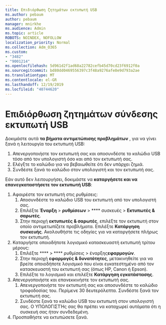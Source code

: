 ```yaml
---
title: Επιδιόρθωση ζητημάτων εκτυπωτή USB
ms.author: pebaum
author: pebaum
manager: mnirkhe
ms.audience: Admin
ms.topic: article
ROBOTS: NOINDEX, NOFOLLOW
localization_priority: Normal
ms.collection: Adm_O365
ms.custom:
- "3482"
- "9001214"
ms.openlocfilehash: 5d961d2f1ad68a22782cefb45d70cd23f6912f0a
ms.sourcegitcommit: bd80dd0469556397c3f48a9276afe8e9d793a2ae
ms.translationtype: MT
ms.contentlocale: el-GR
ms.lasthandoff: 12/19/2019
ms.locfileid: "40744620"
---
```

# <a name="fix-usb-printer-connection-issues"></a>Επιδιόρθωση ζητημάτων σύνδεσης εκτυπωτή USB

Δοκιμάστε αυτά **τα βήματα αντιμετώπισης προβλημάτων** , για να γίνει ξανά η λειτουργία του εκτυπωτή USB:

1. Απενεργοποιήστε τον εκτυπωτή σας και αποσυνδέστε το καλώδιο USB τόσο από τον υπολογιστή όσο και από τον εκτυπωτή σας.
2. Ελέγξτε το καλώδιο για να βεβαιωθείτε ότι δεν υπάρχει ζημιά.
3. Συνδέστε ξανά το καλώδιο στον υπολογιστή και τον εκτυπωτή σας.

Εάν αυτό δεν λειτουργήσει, δοκιμάστε να **καταργήσετε και να επανεγκαταστήσετε τον εκτυπωτή USB**:

1. Αφαιρέστε τον εκτυπωτή στις ρυθμίσεις:
    1. Αποσυνδέστε το καλώδιο USB του εκτυπωτή από τον υπολογιστή σας.
    2. Επιλέξτε **Έναρξη** > **ρυθμίσεων** > **** συσκευές > **Εκτυπωτές & σαρωτές**.
    3. Στην περιοχή **εκτυπωτές & σαρωτές**, επιλέξτε τον εκτυπωτή στον οποίο αντιμετωπίζετε προβλήματα. Επιλέξτε **Κατάργηση συσκευής**. Ακολουθήστε τις οδηγίες για να καταργήσετε πλήρως τον εκτυπωτή.
2. Καταργήστε οποιοδήποτε λογισμικό κατασκευαστή εκτυπωτή τρίτου μέρους:
    1. Επιλέξτε **** > **** ρυθμίσεις > έναρξης**εφαρμογών**.
    2. Στην περιοχή **εφαρμογές & δυνατότητες**, μετακινηθείτε για να βρείτε οποιοδήποτε λογισμικό που είναι εγκατεστημένο από τον κατασκευαστή του εκτυπωτή σας (όπως HP, Canon ή Epson).
    3. Επιλέξτε το λογισμικό και επιλέξτε **Κατάργηση εγκατάστασης**.
3. Απενεργοποιήστε και επανεκκινήστε τον εκτυπωτή σας.<br>
    1. Απενεργοποιήστε τον εκτυπωτή σας και αποσυνδέστε το καλώδιο τροφοδοσίας του. Περίμενε 30 δευτερόλεπτα. Συνδέστε ξανά τον εκτυπωτή σας.
    2. Συνδέστε ξανά το καλώδιο USB του εκτυπωτή στον υπολογιστή σας. Ο ΥΠΟΛΟΓΙΣΤΉς σας θα πρέπει να καταχωρεί αυτόματα ότι η συσκευή σας ήταν συνδεδεμένη.
4. Προσπαθήστε να εκτυπώσετε ξανά.